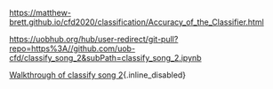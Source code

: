 <https://matthew-brett.github.io/cfd2020/classification/Accuracy_of_the_Classifier.html>

<https://uobhub.org/hub/user-redirect/git-pull?repo=https%3A//github.com/uob-cfd/classify_song_2&subPath=classify_song_2.ipynb>

[Walkthrough of classify song
2](https://bham.cloud.panopto.eu/Panopto/Pages/Viewer.aspx?id=7a8fb65e-aa2f-4ad5-a922-acf000db9919){.inline_disabled}

 

 
